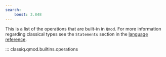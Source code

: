 ```yaml
---
search:
    boost: 3.848
---
```


This is a list of the operations that are built-in in `Qmod`.
For more information regarding classical types see the `Statements` section in the [language reference](../language-reference/index.md).

::: classiq.qmod.builtins.operations

